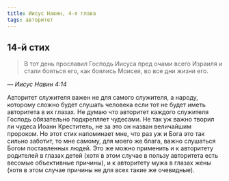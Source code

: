 ```yaml
---
title: Иисус Навин, 4-я глава
tags: авторитет
---
```


## 14-й стих

> В тот день прославил Господь Иисуса пред очами всего Израиля и стали бояться его, как боялись Моисея, во все дни жизни его.

— <cite>Иисус&nbsp;Навин&nbsp;4:14</cite>

Авторитет служителя важен не для самого служителя, а народу, которому сложно будет слушать человека если тот не будет иметь
авторитета в их глазах. Не думаю что авторитет каждого служителя Господь обязательно подкрепляет чудесами.
Не так уж важно творил ли чудеса Иоанн Креститель, не за это он назван величайшим пророком. Но этот стих напоминает мне,
что раз уж и Бога это так сильно заботит, то мне самому, для моего же блага, важно слушаться Богом поставленных людей.
Это же можно применить и к авторитету родителей в глазах детей (хотя в этом случае в пользу авторитета есть весомые объективные причины),
и к авторитету мужа в глазах жены (хотя в этом случае причины не для всех такие же очевидные).
